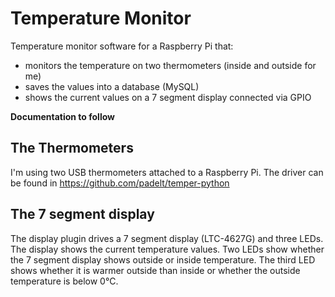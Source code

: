 # Temperature Monitor

Temperature monitor software for a Raspberry Pi that:

* monitors the temperature on two thermometers (inside and outside for me)
* saves the values into a database (MySQL)
* shows the current values on a 7 segment display connected via GPIO

**Documentation to follow**

## The Thermometers

I'm using two USB thermometers attached to a Raspberry Pi.
The driver can be found in https://github.com/padelt/temper-python

## The 7 segment display

The display plugin drives a 7 segment display (LTC-4627G) and three LEDs.
The display shows the current temperature values.
Two LEDs show whether the 7 segment display shows outside or inside temperature.
The third LED shows whether it is warmer outside than inside or whether the outside temperature is below 0°C.